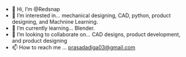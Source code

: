 - 👋 Hi, I’m @Redsnap
- 👀 I’m interested in... mechanical designing, CAD, python, product designing, and Machnine Learning.
- 🌱 I’m currently learning... Blender.
- 💞️ I’m looking to collaborate on... CAD designs, product development, and product designing
- 📫 How to reach me ... prasadadiga03@gmail.com

<!---
Redsnap/Redsnap is a ✨ special ✨ repository because its `README.md` (this file) appears on your GitHub profile.
You can click the Preview link to take a look at your changes.
--->
